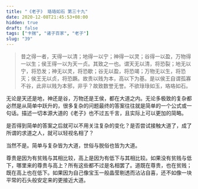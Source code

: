 ```yaml
---
title: "《老子》 珞珞如石 第三十九"
date: 2020-12-08T21:45:53+08:00
hidden: true
draft: false
tags: ["卡揣", "诸子百家", "老子"]
slug: "39"
---
```


> 昔之得一者，天得一以清；地得一以宁；神得一以灵；谷得一以盈，万物得一以生；侯王得一以为天一贞。其致之一也。谓天无以清，将恐裂；地无以宁，将恐发；神无以灵，将恐歇；谷无以盈，将恐竭；万物无以生，将恐灭；侯王无以贞，将恐蹶。故贵以贱为本，高以下为基。是以侯王自谓孤寡不谷，此非以贱为本邪，非乎？故致数誉无誉。不欲琭琭如玉，珞珞如石。

无论是天还是地，神还是谷，万物还是王侯，都在大道之内。无论多极致的复杂都必然是从简单中跃升的，很多复杂的问题最终的答案往往就是简单的一个公式或一句话。描述一切本源大道的《老子》也不过五千言，且实际上可以更加的简略。

是否得到简单的答案之后就可以不用关注复杂的变化？是否尝试接触大道了，成了所谓的求道之人，就可以轻视名相了？

当然不是。简单与复杂皆为大道，世俗与脱俗也皆为大道。

尊贵是因为有贫贱与其相比较，高上是因为有低下与其相比较。如果没有贫贱与低下，哪里来的尊贵与高上？所有这些都不过是名相罢了。道既在尊贵，也在贫贱；既在高上也在低下。如果因为自己像宝玉一般晶莹剔透而沾沾自喜，还不如像一块平常的石头般安定来的更接近大道。